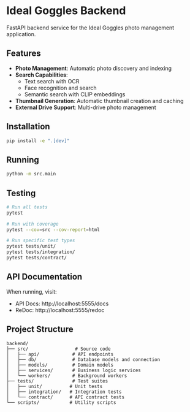 # Ideal Goggles Backend

FastAPI backend service for the Ideal Goggles photo management application.

## Features

- **Photo Management**: Automatic photo discovery and indexing
- **Search Capabilities**:
  - Text search with OCR
  - Face recognition and search
  - Semantic search with CLIP embeddings
- **Thumbnail Generation**: Automatic thumbnail creation and caching
- **External Drive Support**: Multi-drive photo management

## Installation

```bash
pip install -e ".[dev]"
```

## Running

```bash
python -m src.main
```

## Testing

```bash
# Run all tests
pytest

# Run with coverage
pytest --cov=src --cov-report=html

# Run specific test types
pytest tests/unit/
pytest tests/integration/
pytest tests/contract/
```

## API Documentation

When running, visit:
- API Docs: http://localhost:5555/docs
- ReDoc: http://localhost:5555/redoc

## Project Structure

```
backend/
├── src/                 # Source code
│   ├── api/            # API endpoints
│   ├── db/             # Database models and connection
│   ├── models/         # Domain models
│   ├── services/       # Business logic services
│   └── workers/        # Background workers
├── tests/              # Test suites
│   ├── unit/          # Unit tests
│   ├── integration/   # Integration tests
│   └── contract/      # API contract tests
└── scripts/           # Utility scripts
```